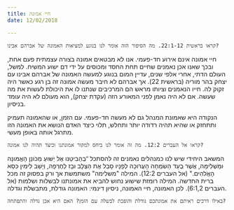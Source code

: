 ```yaml
---
title: חיי אמונה
date: 12/02/2018

---
```


`קראו בראשית 22:1-12. מה הסיפור הזה אומר לנו בנוגע למציאות האמונה של אברהם אבינו?`

חיי אמונה אינם אירוע חד-פעמי. אנו לא מבטאים אמונה בצורה עצמתית פעם אחת, ובכך שאנו אכן נאמנים שחיים תחת החסד ומכוסים על ידי דם ישוע המשיח. למשל, העולם הדתי, אחרי אלפי שנים, עדיין המום בנוגע למעשה האמונה של אברהם אבינו עם יצחק בהר מוריה (בראשית 22). אך אברהם לא חיבר מעשה אמונה זה בן רגע כאשר היה זקוק לה. חייו הנאמנים וציותו מראש הם המרכיבים שנתנו לו את היכולת לעשות את מה שעשה. אם לא היה נאמן לפני המאורע הזה (עקדת יצחק), הוא מעולם לא היה עומד בניסיון.

הנקודה היא שאמונת המנהל גם לא מעשה חד-פעמי. עם הזמן, או שהאמונה תעמיק ותתחזק או שהיא תהיה רדודה יותר ותחלש, תלוי כיצד האדם הנושא את האמונה הזו מתרגל אותה באופן מעשי. 

`קראו אל העברים 12:2. מה זה אומר לנו ביחס למקור אמונתנו וכיצד תהיה לנו אמונה?`

המשאב היחידי שיש לנו כמנהלים נאמנים זה להסתכל "ּבְהַּבִיטֵנּו אֶל יֵׁשּועַ מְכֹונֵן הָאֱמּונָה ּומַׁשְלִימָּה, אֲׁשֶר ּבְעַד הַשִֹמְחָה הָעֲרּוכָה לְפָנָיו סָבַל אֶת הַּצְלָב ּובָז לַחֶרְּפָה, וְיָׁשַב לִימִין ּכִּסֵא הָאֱֹלהִים." (אל העברים 12:2). המילה "משלימה" משתמשת אך ורק בפסוק זה מכל ברית החדשה. המילה רומזת שישוע נחוש להביא את אמונתנו לבשלות ושלמות (אל העברים 6:1,2). לכן האמונה, חיי האמונה, ניסיון דינמי: האמונה גודלת, מתבשלת וגדלה. 

`באילו דרכים ראיתם את אמונתכם גודלת והופכת לבשלה עם הזמן? האם היא אכן גדלה והתפתחה?`